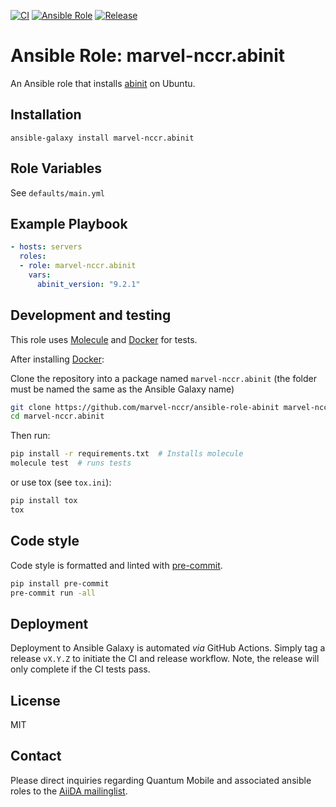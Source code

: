 [![CI](https://github.com/marvel-nccr/ansible-role-abinit/workflows/CI/badge.svg)](https://github.com/marvel-nccr/ansible-role-abinit/actions)
[![Ansible Role](https://img.shields.io/ansible/role/25521.svg)](https://galaxy.ansible.com/marvel-nccr/abinit)
[![Release](https://img.shields.io/github/tag/marvel-nccr/ansible-role-abinit.svg)](https://github.com/marvel-nccr/ansible-role-abinit/releases)

# Ansible Role: marvel-nccr.abinit

An Ansible role that installs [abinit](https://www.abinit.org) on Ubuntu.

## Installation

`ansible-galaxy install marvel-nccr.abinit`

## Role Variables

See `defaults/main.yml`

## Example Playbook

```yaml
- hosts: servers
  roles:
  - role: marvel-nccr.abinit
    vars:
      abinit_version: "9.2.1"
```

## Development and testing

This role uses [Molecule](https://molecule.readthedocs.io/en/latest/#) and [Docker](https://www.docker.com/) for tests.

After installing [Docker](https://www.docker.com/):

Clone the repository into a package named `marvel-nccr.abinit` (the folder must be named the same as the Ansible Galaxy name)

```bash
git clone https://github.com/marvel-nccr/ansible-role-abinit marvel-nccr.abinit
cd marvel-nccr.abinit
```

Then run:

```bash
pip install -r requirements.txt  # Installs molecule
molecule test  # runs tests
```

or use tox (see `tox.ini`):

```bash
pip install tox
tox
```

## Code style

Code style is formatted and linted with [pre-commit](https://pre-commit.com/).

```bash
pip install pre-commit
pre-commit run -all
```

## Deployment

Deployment to Ansible Galaxy is automated *via* GitHub Actions.
Simply tag a release `vX.Y.Z` to initiate the CI and release workflow.
Note, the release will only complete if the CI tests pass.

## License

MIT

## Contact

Please direct inquiries regarding Quantum Mobile and associated ansible roles to the [AiiDA mailinglist](http://www.aiida.net/mailing-list/).
